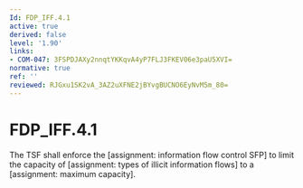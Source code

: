 ```yaml
---
Id: FDP_IFF.4.1
active: true
derived: false
level: '1.90'
links:
- COM-047: 3FSPDJAXy2nnqtYKKqvA4yP7FLJ3FKEV06e3paU5XVI=
normative: true
ref: ''
reviewed: RJGxu1SK2vA_3AZ2uXFNE2jBYvgBUCNO6EyNvM5m_80=
---
```


# FDP_IFF.4.1

The TSF shall enforce the [assignment: information flow control SFP] to limit the capacity of [assignment: types of illicit information flows] to a [assignment: maximum capacity].